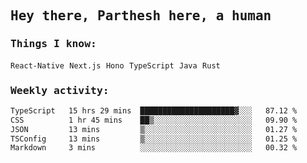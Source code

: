 <samp>
    <h2>Hey there, Parthesh here, a human</h2>
    <h3>Things I know: </h3>
    <code>React-Native</code> <code>Next.js</code> <code>Hono</code> <code>TypeScript</code> <code>Java</code> <code>Rust</code>
    <h3>Weekly activity:</h3>
<!--START_SECTION:waka-->

```txt
TypeScript   15 hrs 29 mins  █████████████████████▓░░░   87.12 %
CSS          1 hr 45 mins    ██▒░░░░░░░░░░░░░░░░░░░░░░   09.90 %
JSON         13 mins         ▒░░░░░░░░░░░░░░░░░░░░░░░░   01.27 %
TSConfig     13 mins         ▒░░░░░░░░░░░░░░░░░░░░░░░░   01.25 %
Markdown     3 mins          ░░░░░░░░░░░░░░░░░░░░░░░░░   00.32 %
```

<!--END_SECTION:waka-->
</samp>
